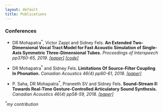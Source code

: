 ```yaml
---
layout: default
title: Publications
--- 
```


### Conferences

* DR Mohapatra<sup>\*</sup>, Victor Zappi and Sidney Fels. **An Extended Two-Dimensional Vocal Tract Model for Fast Acoustic Simulation of Single-Axis Symmetric Three-Dimensional Tubes.** *Proceedings of Interspeech pp3760-65, 2019. [[paper]](https://www.isca-speech.org/archive/Interspeech_2019/pdfs/1764.pdf) [[code]](https://github.com/Debasishray19/vocaltube-speech-synthesis/tree/master/version03)*

* DR Mohapatra<sup>\*</sup> and Sidney Fels. **Limitations Of Source-Filter Coupling In Phonation.** *Canadian Acoustics 46(4) pp60-61, 2018. [[paper]](https://arxiv.org/abs/1811.07435)*

* P. Saha, DR Mohapatra<sup>\*</sup>, Praneeth SV and Sidney Fels. **Sound-Stream II: Towards Real-Time Gesture-Controlled Articulatory Sound Synthesis.** *Canadian Acoustics 46(4) pp58-59, 2018. [[paper]](https://arxiv.org/abs/1811.08029)*

  
*<sup>\*</sup>my contribution*
